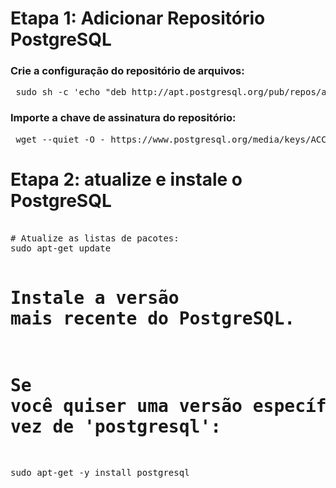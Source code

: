 <h1>Etapa 1: Adicionar Repositório PostgreSQL</h1>

<h3>Crie a configuração do repositório de arquivos:</h3>
<pre>
 <span style="font-weight: 400">sudo sh -c 'echo "deb http://apt.postgresql.org/pub/repos/apt $ (lsb_release -cs) -pgdg main"> /etc/apt/sources.list.d/pgdg.list'</span>
</pre>
  
<h3>Importe a chave de assinatura do repositório:</h3>
<pre>
 <span style="font-weight: 400">wget --quiet -O - https://www.postgresql.org/media/keys/ACCC4CF8.asc | sudo apt-key add -</span>
</pre>

<h1>Etapa 2: atualize e instale o PostgreSQL</h1>
<pre>
<span style="font-weight: 400">
# Atualize as listas de pacotes:
sudo apt-get update

# Instale a versão mais recente do PostgreSQL.
# Se você quiser uma versão específica, use 'postgresql-12' ou semelhante em vez de 'postgresql':
sudo apt-get -y install postgresql</span>
</pre>

